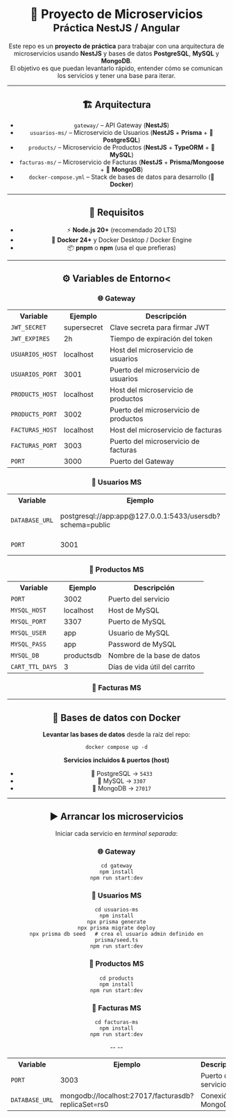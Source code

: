 

<div align="center">

<h1>🚀 Proyecto de Microservicios<br/><sub>Práctica <strong>NestJS</strong> / <strong>Angular</strong></sub></h1>

<p>Este repo es un <strong>proyecto de práctica</strong> para trabajar con una arquitectura de microservicios usando <strong>NestJS</strong> y bases de datos <strong>PostgreSQL</strong>, <strong>MySQL</strong> y <strong>MongoDB</strong>. <br/>
El objetivo es que puedan levantarlo rápido, entender cómo se comunican los servicios y tener una base para iterar.</p>

---

## 🏗️ Arquitectura

<ul>
  <li><code>gateway/</code> – API Gateway (<strong>NestJS</strong>)</li>
  <li><code>usuarios-ms/</code> – Microservicio de Usuarios (<strong>NestJS</strong> + <strong>Prisma</strong> + 🐘 <strong>PostgreSQL</strong>)</li>
  <li><code>products/</code> – Microservicio de Productos (<strong>NestJS</strong> + <strong>TypeORM</strong> + 🐬 <strong>MySQL</strong>)</li>
  <li><code>facturas-ms/</code> – Microservicio de Facturas (<strong>NestJS</strong> + <strong>Prisma/Mongoose</strong> + 🍃 <strong>MongoDB</strong>)</li>
  <li><code>docker-compose.yml</code> – Stack de bases de datos para desarrollo (🐳 <strong>Docker</strong>)</li>
</ul>

---

## 🔧 Requisitos

<ul>
  <li>⚡ <strong>Node.js 20+</strong> (recomendado 20 LTS)</li>
  <li>🐳 <strong>Docker 24+</strong> y Docker Desktop / Docker Engine</li>
  <li>📦 <strong>pnpm</strong> o <strong>npm</strong> (usa el que prefieras)</li>
</ul>

--- 

## ⚙️ Variables de Entorno<

<h3>🌐 Gateway</h3>

<table>
  <tr><th>Variable</th><th>Ejemplo</th><th>Descripción</th></tr>
  <tr><td><code>JWT_SECRET</code></td><td>supersecret</td><td>Clave secreta para firmar JWT</td></tr>
  <tr><td><code>JWT_EXPIRES</code></td><td>2h</td><td>Tiempo de expiración del token</td></tr>
  <tr><td><code>USUARIOS_HOST</code></td><td>localhost</td><td>Host del microservicio de usuarios</td></tr>
  <tr><td><code>USUARIOS_PORT</code></td><td>3001</td><td>Puerto del microservicio de usuarios</td></tr>
  <tr><td><code>PRODUCTS_HOST</code></td><td>localhost</td><td>Host del microservicio de productos</td></tr>
  <tr><td><code>PRODUCTS_PORT</code></td><td>3002</td><td>Puerto del microservicio de productos</td></tr>
  <tr><td><code>FACTURAS_HOST</code></td><td>localhost</td><td>Host del microservicio de facturas</td></tr>
  <tr><td><code>FACTURAS_PORT</code></td><td>3003</td><td>Puerto del microservicio de facturas</td></tr>
  <tr><td><code>PORT</code></td><td>3000</td><td>Puerto del Gateway</td></tr>
</table>

<h3>👤 Usuarios MS</h3>

<table>
  <tr><th>Variable</th><th>Ejemplo</th><th>Descripción</th></tr>
  <tr><td><code>DATABASE_URL</code></td><td>postgresql://app:app@127.0.0.1:5433/usersdb?schema=public</td><td>URL de conexión a PostgreSQL</td></tr>
  <tr><td><code>PORT</code></td><td>3001</td><td>Puerto del servicio</td></tr>
</table>

<h3>🛒 Productos MS</h3>

<table>
  <tr><th>Variable</th><th>Ejemplo</th><th>Descripción</th></tr>
  <tr><td><code>PORT</code></td><td>3002</td><td>Puerto del servicio</td></tr>
  <tr><td><code>MYSQL_HOST</code></td><td>localhost</td><td>Host de MySQL</td></tr>
  <tr><td><code>MYSQL_PORT</code></td><td>3307</td><td>Puerto de MySQL</td></tr>
  <tr><td><code>MYSQL_USER</code></td><td>app</td><td>Usuario de MySQL</td></tr>
  <tr><td><code>MYSQL_PASS</code></td><td>app</td><td>Password de MySQL</td></tr>
  <tr><td><code>MYSQL_DB</code></td><td>productsdb</td><td>Nombre de la base de datos</td></tr>
  <tr><td><code>CART_TTL_DAYS</code></td><td>3</td><td>Días de vida útil del carrito</td></tr>
</table>

<h3>📑 Facturas MS</h3>

<table>
  <tr><th>Variable</th><th>Ejemplo</th><th>Descripción</th></tr>
  <tr><td><code>PORT</code></td><td>3003</td><td>Puerto del servicio</td></tr>

--- 

## 🐳 Bases de datos con Docker
<p><strong>Levantar las bases de datos</strong> desde la raíz del repo:</p>
<pre><code>docker compose up -d
</code></pre>

<p><strong>Servicios incluidos &amp; puertos (host)</strong></p>
<ul>
  <li>🐘 PostgreSQL → <code>5433</code></li>
  <li>🐬 MySQL → <code>3307</code></li>
  <li>🍃 MongoDB → <code>27017</code></li>
</ul>

--- 

## ▶️ Arrancar los microservicios
<p>Iniciar cada servicio en <em>terminal separada</em>:</p>

<h3>🌐 Gateway</h3>
<pre><code>cd gateway
npm install
npm run start:dev
</code></pre>

<h3>👤 Usuarios MS</h3>
<pre><code>cd usuarios-ms
npm install
npx prisma generate
npx prisma migrate deploy
npx prisma db seed   # crea el usuario admin definido en prisma/seed.ts
npm run start:dev
</code></pre>

<h3>🛒 Productos MS</h3>
<pre><code>cd products
npm install
npm run start:dev
</code></pre>

<h3>📑 Facturas MS</h3>
<pre><code>cd facturas-ms
npm install
npm run start:dev
</code></pre>

-- --  <tr><td><code>DATABASE_URL</code></td><td>mongodb://localhost:27017/facturasdb?replicaSet=rs0</td><td>Conexión a MongoDB</td></tr>
</table>
